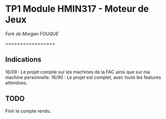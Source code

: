 # TP1 Module HMIN317 - Moteur de Jeux
*Fork de Morgan FOUQUE*

=================

## Indications

16/09 : Le projet compile sur les machines de la FAC ainsi que sur ma machine personnelle.
16/90 : Le projet est complet, avec toute les features attendues.

## TODO

Finir le compte rendu.
